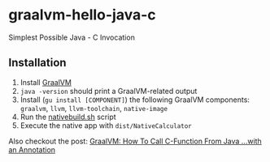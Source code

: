 # graalvm-hello-java-c

Simplest Possible Java - C Invocation

## Installation

1. Install [GraalVM](https://www.graalvm.org/22.1/docs/getting-started/#install-graalvm)
2. `java -version` should print a GraalVM-related output
3. Install (`gu install [COMPONENT]`) the following GraalVM components: `graalvm`, `llvm`, `llvm-toolchain`, `native-image`
4. Run the [nativebuild.sh](./nativebuild.sh) script
5. Execute the native app with `dist/NativeCalculator`

Also checkout the post: [GraalVM: How To Call C-Function From Java ...with an Annotation](https://adambien.blog/roller/abien/entry/graalvm_how_to_call_c)
